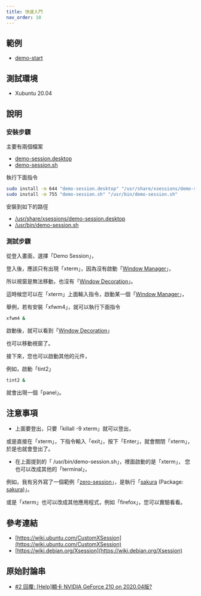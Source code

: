 ```yaml
---
title: 快速入門
nav_order: 10
---
```



## 範例

* [demo-start](https://github.com/samwhelp/note-about-xsession/tree/gh-pages/_demo/xsession-concept/demo-start)


## 測試環境

* Xubuntu 20.04


## 說明


### 安裝步驟

主要有兩個檔案

* [demo-session.desktop](https://github.com/samwhelp/note-about-xsession/tree/gh-pages/_demo/xsession-concept/demo-start/demo-session.desktop)
* [demo-session.sh](https://github.com/samwhelp/note-about-xsession/tree/gh-pages/_demo/xsession-concept/demo-start/demo-session.sh)

執行下面指令

``` sh
sudo install -m 644 "demo-session.desktop" "/usr/share/xsessions/demo-session.desktop"
sudo install -m 755 "demo-session.sh" "/usr/bin/demo-session.sh"
```

安裝到如下的路徑

* [/usr/share/xsessions/demo-session.desktop](https://github.com/samwhelp/note-about-xsession/tree/gh-pages/_demo/xsession-concept/demo-start/demo-session.desktop)
* [/usr/bin/demo-session.sh](https://github.com/samwhelp/note-about-xsession/tree/gh-pages/_demo/xsession-concept/demo-start/demo-session.sh)


### 測試步驟

從登入畫面，選擇「Demo Session」，

登入後，應該只有出現「xterm」，因為沒有啟動「[Window Manager](https://en.wikipedia.org/wiki/Window_manager)」，

所以視窗是無法移動，也沒有「[Window Decoration](https://en.wikipedia.org/wiki/Window_(computing)#Window_decoration)」。

這時候您可以在「xterm」上面輸入指令，啟動某一個「[Window Manager](https://en.wikipedia.org/wiki/Window_manager)」，

舉例，若有安裝「xfwm4」，就可以執行下面指令

``` sh
xfwm4 &
```

啟動後，就可以看到「[Window Decoration](https://en.wikipedia.org/wiki/Window_(computing)#Window_decoration)」

也可以移動視窗了。



接下來，您也可以啟動其他的元件，

例如，啟動「tint2」


``` sh
tint2 &
```

就會出現一個「panel」。


## 注意事項

* 上面要登出，只要「killall -9 xterm」就可以登出，

或是直接在「xterm」，下指令輸入「exit」，按下「Enter」，就會關閉「xterm」，於是也就會登出了。

* 在上面提到的「 /usr/bin/demo-session.sh」，裡面啟動的是「xterm」，
您也可以改成其他的「terminal」，

例如，我有另外寫了一個範例「[zero-session](https://github.com/samwhelp/note-about-xsession/tree/gh-pages/_demo/xsession-zero/zero-session)」，是執行「[sakura](http://manpages.ubuntu.com/manpages/focal/en/man1/sakura.1.html) (Package: [sakura](https://packages.ubuntu.com/focal/sakura))」。

或是「xterm」也可以改成其他應用程式，例如「firefox」，您可以實驗看看。


## 參考連結

* [https://wiki.ubuntu.com/CustomXSession](https://wiki.ubuntu.com/CustomXSession)
* [https://wiki.debian.org/Xsession](https://wiki.debian.org/Xsession)


## 原始討論串

* [#2 回覆: [Help]顯卡 NVIDIA GeForce 210 on 2020.04版?](https://www.ubuntu-tw.org/modules/newbb/viewtopic.php?post_id=362406#forumpost362406)
